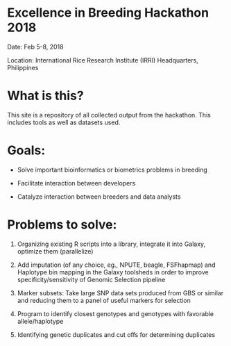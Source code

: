 Excellence in Breeding Hackathon 2018
======================

Date: Feb 5-8, 2018

Location: International Rice Research Institute (IRRI) Headquarters, Philippines

What is this?
=====================

This site is a repository of all collected output from the hackathon. This includes tools as well as datasets used.

Goals:
====================

* Solve important bioinformatics or biometrics problems in breeding

* Facilitate interaction between developers 

* Catalyze interaction between breeders and data analysts 

Problems to solve:
====================

1. Organizing existing R scripts into a library, integrate it into Galaxy, optimize them (parallelize)

2. Add imputation (of any choice, eg., NPUTE, beagle, FSFhapmap) and Haplotype bin mapping in the Galaxy toolsheds in order to improve specificity/sensitivity of Genomic Selection pipeline

3. Marker subsets: Take large SNP data sets produced from GBS or similar and reducing them to a panel of useful markers for selection

4. Program to identify closest genotypes and genotypes with favorable allele/haplotype

5. Identifying genetic duplicates and cut offs for determining duplicates
